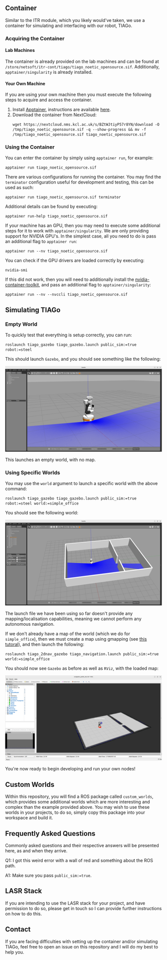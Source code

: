 ## Container
Similar to the ITR module, which you likely would've taken, we use a container for simulating and interfacing with our robot, TIAGo.
### Acquiring the Container
#### Lab Machines
The container is already provided on the lab machines and can be found at `/store/netsoft/itr-cont/tiago/tiago_noetic_opensource.sif`. Additionally, `apptainer/singularity` is already installed.
#### Your Own Machine
If you are using your own machine then you must execute the following steps to acquire and access the container.
1. Install [Apptainer](https://apptainer.org/), instructions are available [here](https://apptainer.org/docs/admin/main/installation.html).
2. Download the container from NextCloud:
    ```
    wget https://nextcloud.nms.kcl.ac.uk/s/BZtWJtiyP57r8YN/download -O /tmp/tiago_noetic_opensource.sif -q --show-progress && mv -f /tmp/tiago_noetic_opensource.sif tiago_noetic_opensource.sif
    ```
### Using the Container
You can enter the container by simply using `apptainer run`, for example:
```
apptainer run tiago_noetic_opensource.sif
```
There are various configurations for running the container. You may find the `terminator` configuration useful for development and testing, this can be used as such:
```
apptainer run tiago_noetic_opensource.sif terminator
```
Additional details can be found by executing:
```
apptainer run-help tiago_noetic_opensource.sif
```
If your machine has an GPU, then you may need to execute some additional steps for it to work with `apptainer/singularity`. We are only providing support for NVIDIA GPU's.
In the simplest case, all you need to do is pass an additional flag to `apptainer run`:
```
apptainer run --nv tiago_noetic_opensource.sif
```
You can check if the GPU drivers are loaded correctly by executing:
```
nvidia-smi
```
If this did not work, then you will need to additionally install the [nvidia-container-toolkit](https://docs.nvidia.com/datacenter/cloud-native/container-toolkit/latest/install-guide.html), and pass an additional flag to `apptainer/singularity`:
```
apptainer run --nv --nvccli tiago_noetic_opensource.sif
```
## Simulating TIAGo
### Empty World
To quickly test that everything is setup correctly, you can run:
```
roslaunch tiago_gazebo tiago_gazebo.launch public_sim:=true robot:=steel
```
This should launch `Gazebo`, and you should see something like the following:

![](assets/tiago_gazebo.png)

This launches an empty world, with no map.

### Using Specific Worlds
You may use the `world` argument to launch a specific world with the above command:
```
roslaunch tiago_gazebo tiago_gazebo.launch public_sim:=true robot:=steel world:=simple_office
```
You should see the following world:

![](assets/tiago_gazebo_simple_office.png)

The launch file we have been using so far doesn't provide any mapping/localisation capabilities, meaning we cannot perform any autonomous navigation.

If we don't already have a map of the world (which we do for `simple_office`), then we must create a map using gmapping (see [this tutoral](http://wiki.ros.org/Robots/TIAGo/Tutorials/Navigation/Mapping)), and then launch the following:

```
roslaunch tiago_2dnav_gazebo tiago_navigation.launch public_sim:=true world:=simple_office
```

You should now see `Gazebo` as before as well as `RViz`, with the loaded map:

![](assets/tiago_rviz_simple_office.png)

You're now ready to begin developing and run your own nodes!

## Custom Worlds
Within this repository, you will find a ROS package called `custom_worlds`, which provides some additional worlds which are more interesting and complex than the example provided above. You may wish to use these worlds in your projects, to do so, simply copy this package into your workspace and build it.

## Frequently Asked Questions
Commonly asked questions and their respective answers will be presented here, as and when they arrive.

Q1: I got this weird error with a wall of red and something about the ROS path.

A1: Make sure you pass `public_sim:=true`.

## LASR Stack
If you are intending to use the LASR stack for your project, and have permission to do so, please get in touch so I can provide further instructions on how to do this.

## Contact
If you are facing difficulties with setting up the container and/or simulating TIAGo, feel free to open an issue on this repository and I will do my best to help you.
